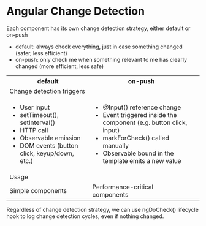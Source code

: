 # Angular Change Detection

Each component has its own change detection strategy, either default or on-push
- default: always check everything, just in case something changed (safer, less efficient)
- on-push: only check me when something relevant to me has clearly changed (more efficient, less safe)

<table>
<tr>
    <th>default
    </th>
    <th>on-push
    </th>
</tr>
<tr>
    <td colspan="2">Change detection triggers<td>
<tr>
<tr>
    <td>
        <ul>
            <li>User input</li>
            <li>setTimeout(), setInterval()</li>
            <li>HTTP call</li>
            <li>Observable emission</li>
            <li>DOM events (button click, keyup/down, etc.)</li>
        </ul>
    </td>
    <td>
        <ul>
            <li>@Input() reference change</li>
            <li>Event triggered inside the component (e.g. button click, input)</li>
            <li>markForCheck() called manually</li>
            <li>Observable bound in the template emits a new value</li>
        </ul>
    </td>
</tr>
<tr>
    <td colspan="2">Usage<td>
<tr>
<tr>
    <td>Simple components</td>
    <td>Performance-critical components</td>
</tr>
</table>

Regardless of change detection strategy, we can use ngDoCheck() lifecycle hook to log change detection cycles, even if nothing changed.

